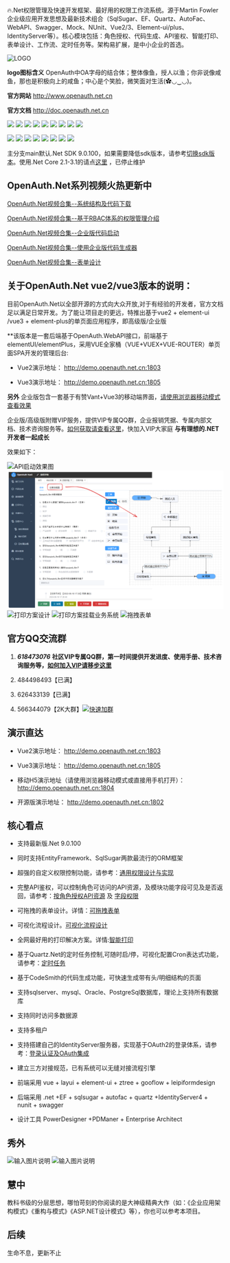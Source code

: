 🔥.Net权限管理及快速开发框架、最好用的权限工作流系统。源于Martin Fowler企业级应用开发思想及最新技术组合（SqlSugar、EF、Quartz、AutoFac、WebAPI、Swagger、Mock、NUnit、Vue2/3、Element-ui/plus、IdentityServer等）。核心模块包括：角色授权、代码生成、API鉴权、智能打印、表单设计、工作流、定时任务等。架构易扩展，是中小企业的首选。

![LOGO](https://gitee.com/uploads/images/2018/0425/163228_7077c3fd_362401.png "1.png")

**logo图标含义** OpenAuth中OA字母的结合体；整体像鱼，授人以渔；你非说像咸鱼，那也是积极向上的咸鱼；中心是个笑脸，微笑面对生活(✿◡‿◡)。

**官方网站** http://www.openauth.net.cn

**官方文档**  http://doc.openauth.net.cn 

![](https://img.shields.io/badge/release-7.0-blue)
![](https://img.shields.io/badge/SqlSugar-5.1.4-blue)
![](https://img.shields.io/badge/IdentityServer4-3.0.1-blue)
![](https://img.shields.io/badge/quartz-3.0.7-blue)
![](https://img.shields.io/badge/Autofac-5.2-blue)
![](https://img.shields.io/badge/NUnit-3.13.1-blue)
![](https://img.shields.io/badge/SwaggerUI-OAS%203.0-blue)
![](https://img.shields.io/badge/Moq-4.13-blue)
![](https://img.shields.io/badge/log4net-2.0.12-blue)

![](https://img.shields.io/badge/vue-2.6.10-brightgreen)
![](https://img.shields.io/badge/vue-3.3.4-brightgreen)
![](https://img.shields.io/badge/vite-4.4.9-brightgreen)
![](https://img.shields.io/badge/element--ui-2.10.1-brightgreen)
![](https://img.shields.io/badge/element--plus-2.3.9-brightgreen)
![](https://img.shields.io/badge/node-%3E%3D4.0-brightgreen)
![](https://img.shields.io/badge/npm-9.7.1-brightgreen)
![](https://img.shields.io/badge/layui-2.8.6-brightgreen)


主分支main默认.Net SDK 9.0.100，如果需要降低sdk版本，请参考[切换sdk版本](http://doc.openauth.net.cn/core/changesdk.html)。使用.Net Core 2.1-3.1的请点[这里](https://gitee.com/yubaolee/OpenAuth.Core) ，已停止维护

## OpenAuth.Net系列视频火热更新中

[OpenAuth.Net视频合集--系统结构及代码下载](https://www.bilibili.com/video/BV1Z1421q7xU/)

[OpenAuth.Net视频合集--基于RBAC体系的权限管理介绍](https://www.bilibili.com/video/BV1M9KeejENf/)

[OpenAuth.Net视频合集--企业版代码启动](https://www.bilibili.com/video/BV1KSuQebEek/)

[OpenAuth.Net视频合集--使用企业版代码生成器](https://www.bilibili.com/video/BV1JCuyeaEFp/)

[OpenAuth.Net视频合集--表单设计](https://www.bilibili.com/video/BV1dagEeFEVA/)


## 关于OpenAuth.Net vue2/vue3版本的说明：

目前OpenAuth.Net以全部开源的方式向大众开放,对于有经验的开发者，官方文档足以满足日常开发。为了能让项目走的更远，特推出基于vue2 + element-ui /vue3 + element-plus的单页面应用程序，即高级版/企业版

**该版本是一套后端基于OpenAuth.WebAPI接口，前端基于elementUI/elementPlus，采用VUE全家桶（VUE+VUEX+VUE-ROUTER）单页面SPA开发的管理后台:

* Vue2演示地址： http://demo.openauth.net.cn:1803

* Vue3演示地址： http://demo.openauth.net.cn:1805

**另外** 企业版包含一套基于有赞Vant+Vue3的移动端界面，[请使用浏览器移动模式查看效果](http://demo.openauth.net.cn:1804)

企业版/高级版附赠VIP服务，提供VIP专属QQ群，企业报销凭据、专属内部文档、技术咨询服务等。[如何获取请查看这里](http://old.openauth.net.cn/question/detail.html?id=a2be2d61-7fcb-4df8-8be2-9f296c22a89c)，快加入VIP大家庭 **与有理想的.NET开发者一起成长**

效果如下：

![API启动效果图](https://images.gitee.com/uploads/images/2021/0422/012037_ec51b7e6_362401.png "api启动.png")
![工作流](snapshot/image.png)
![打印方案设计](snapshot/sysprinterplan.png)
![打印方案挂载业务系统](snapshot/sysprinterplan2.png)
![拖拽表单](snapshot/form.png)


## 官方QQ交流群  

1. ***618473076*** **社区VIP专属QQ群，第一时间提供开发进度、使用手册、技术咨询服务等，[如何加入VIP请移步这里](http://old.openauth.net.cn/question/detail.html?id=a2be2d61-7fcb-4df8-8be2-9f296c22a89c)**

1. 484498493【已满】

1. 626433139【已满】

1. 566344079【2K大群】[![快速加群](https://img.shields.io/badge/qq%E7%BE%A4-566344079-blue.svg)](http://shang.qq.com/wpa/qunwpa?idkey=aa850ac69f1f43ab4be39ecddd6030a937e9236d95966a707fcb667491049fdc)


## 演示直达

* Vue2演示地址： http://demo.openauth.net.cn:1803

* Vue3演示地址： http://demo.openauth.net.cn:1805

* 移动H5演示地址（请使用浏览器移动模式或直接用手机打开）： http://demo.openauth.net.cn:1804 

* 开源版演示地址： http://demo.openauth.net.cn:1802

## 核心看点

* 支持最新版.Net 9.0.100
  
* 同时支持EntityFramework、SqlSugar两款最流行的ORM框架

* 超强的自定义权限控制功能，请参考：[通用权限设计与实现](https://www.cnblogs.com/yubaolee/p/DataPrivilege.html)

* 完整API鉴权，可以控制角色可访问的API资源，及模块功能字段可见及是否返回，请参考：[按角色授权API资源](http://doc.openauth.net.cn/core/apiauth.html#%E6%8C%89%E8%A7%92%E8%89%B2%E6%8E%88%E6%9D%83api%E8%B5%84%E6%BA%90) 及 [字段权限](http://doc.openauth.net.cn/core/datapropertyrule.html)

* 可拖拽的表单设计。详情：[可拖拽表单](http://doc.openauth.net.cn/pro/dragform.html)

* 可视化流程设计。[可视化流程设计](http://doc.openauth.net.cn/pro/startflow.html)  
  
* 全网最好用的打印解决方案。详情:[智能打印](http://doc.openauth.net.cn/pro/printerplan.html)

* 基于Quartz.Net的定时任务控制,可随时启/停，可视化配置Cron表达式功能，请参考：[定时任务](http://doc.openauth.net.cn/core/job.html)

* 基于CodeSmith的代码生成功能，可快速生成带有头/明细结构的页面

* 支持sqlserver、mysql、Oracle、PostgreSql数据库，理论上支持所有数据库

* 支持同时访问多数据源

* 支持多租户

* 支持搭建自己的IdentityServer服务器，实现基于OAuth2的登录体系，请参考：[登录认证及OAuth集成](http://doc.openauth.net.cn/core/identity.html)

* 建立三方对接规范，已有系统可以无缝对接流程引擎

* 前端采用 vue + layui + element-ui + ztree + gooflow + leipiformdesign

* 后端采用 .net +EF + sqlsugar + autofac + quartz +IdentityServer4 + nunit + swagger

* 设计工具 PowerDesigner +PDManer + Enterprise Architect


## 秀外

![输入图片说明](https://gitee.com/uploads/images/2018/0328/173337_6e017075_362401.png "表单设计")
![输入图片说明](https://gitee.com/uploads/images/2018/0328/150758_26ef9d61_362401.png "流程设计")

## 慧中

教科书级的分层思想，哪怕苛刻的你阅读的是大神级精典大作（如：《企业应用架构模式》《重构与模式》《ASP.NET设计模式》等），你也可以参考本项目。

## 后续
生命不息，更新不止